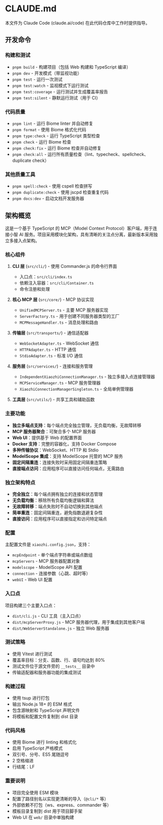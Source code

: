 # CLAUDE.md

本文件为 Claude Code (claude.ai/code) 在此代码仓库中工作时提供指导。

## 开发命令

### 构建和测试
- `pnpm build` - 构建项目（包括 Web 构建和 TypeScript 编译）
- `pnpm dev` - 开发模式（带监视功能）
- `pnpm test` - 运行一次测试
- `pnpm test:watch` - 监视模式下运行测试
- `pnpm test:coverage` - 运行测试并生成覆盖率报告
- `pnpm test:silent` - 静默运行测试（用于 CI）

### 代码质量
- `pnpm lint` - 运行 Biome linter 并自动修复
- `pnpm format` - 使用 Biome 格式化代码
- `pnpm type:check` - 运行 TypeScript 类型检查
- `pnpm check` - 运行 Biome 检查
- `pnpm check:fix` - 运行 Biome 检查并自动修复
- `pnpm check:all` - 运行所有质量检查（lint、typecheck、spellcheck、duplicate check）

### 其他质量工具
- `pnpm spell:check` - 使用 cspell 检查拼写
- `pnpm duplicate:check` - 使用 jscpd 检查重复代码
- `pnpm docs:dev` - 启动文档开发服务器

## 架构概览

这是一个基于 TypeScript 的 MCP（Model Context Protocol）客户端，用于连接小智 AI 服务。项目采用模块化架构，具有清晰的关注点分离，最新版本采用独立多接入点架构。

### 核心组件

1. **CLI 层** (`src/cli/`) - 使用 Commander.js 的命令行界面
   - 入口点：`src/cli/index.ts`
   - 依赖注入容器：`src/cli/Container.ts`
   - 命令注册和处理

2. **核心 MCP 层** (`src/core/`) - MCP 协议实现
   - `UnifiedMCPServer.ts` - 主要 MCP 服务器实现
   - `ServerFactory.ts` - 用于创建不同服务器类型的工厂
   - `MCPMessageHandler.ts` - 消息处理和路由

3. **传输层** (`src/transports/`) - 通信适配器
   - `WebSocketAdapter.ts` - WebSocket 通信
   - `HTTPAdapter.ts` - HTTP 通信
   - `StdioAdapter.ts` - 标准 I/O 通信

4. **服务层** (`src/services/`) - 连接和服务管理
   - `IndependentXiaozhiConnectionManager.ts` - 独立多接入点连接管理器
   - `MCPServiceManager.ts` - MCP 服务管理器
   - `XiaozhiConnectionManagerSingleton.ts` - 全局单例管理器

5. **工具层** (`src/utils/`) - 共享工具和辅助函数

### 主要功能

- **独立多端点支持**：每个端点完全独立管理，无负载均衡，无故障转移
- **MCP 服务器聚合**：可聚合多个 MCP 服务器
- **Web UI**：提供基于 Web 的配置界面
- **Docker 支持**：完整的容器化，支持 Docker Compose
- **多种传输协议**：WebSocket、HTTP 和 Stdio
- **ModelScope 集成**：支持 ModelScope 托管的 MCP 服务
- **固定间隔重连**：连接失败时采用固定间隔重连策略
- **直接端点访问**：应用程序可以直接访问任何端点，无需路由

### 独立架构特点

- **完全独立**：每个端点拥有独立的连接和状态管理
- **无负载均衡**：移除所有负载均衡逻辑和算法
- **无故障转移**：端点失败时不自动切换到其他端点
- **简单重连**：固定间隔重连，避免指数退避复杂性
- **直接访问**：应用程序可以直接指定和访问特定端点

### 配置

主配置文件是 `xiaozhi.config.json`，支持：
- `mcpEndpoint` - 单个端点字符串或端点数组
- `mcpServers` - MCP 服务器配置对象
- `modelscope` - ModelScope API 配置
- `connection` - 连接参数（心跳、超时等）
- `webUI` - Web UI 配置

### 入口点

项目构建三个主要入口点：
- `dist/cli.js` - CLI 工具（主入口点）
- `dist/mcpServerProxy.js` - MCP 服务器代理，用于集成到其他客户端
- `dist/WebServerStandalone.js` - 独立 Web 服务器

### 测试策略

- 使用 Vitest 进行测试
- 覆盖率目标：分支、函数、行、语句均达到 80%
- 测试文件位于源文件旁的 `__tests__` 目录中
- 传输适配器和服务器功能的集成测试

### 构建过程

- 使用 tsup 进行打包
- 输出 Node.js 18+ 的 ESM 格式
- 包含源映射和 TypeScript 声明文件
- 将模板和配置文件复制到 dist 目录

### 代码风格

- 使用 Biome 进行 linting 和格式化
- 启用 TypeScript 严格模式
- 双引号、分号、ES5 尾随逗号
- 2 空格缩进
- 行结尾：LF

### 重要说明

- 项目完全使用 ESM 模块
- 配置了路径别名以实现更清晰的导入（`@cli/*` 等）
- 外部依赖不打包（ws、express、commander 等）
- 模板目录复制到 dist 用于项目脚手架
- Web UI 在 `web/` 目录中单独构建